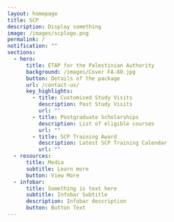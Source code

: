```yaml
---
layout: homepage
title: SCP
description: Display something
image: /images/scplogo.png
permalink: /
notification: ""
sections:
  - hero:
      title: ETAP for the Palestinian Authority
      background: /images/Cover FA-80.jpg
      button: Details of the package
      url: /contact-us/
      key_highlights:
        - title: Customised Study Visits
          description: Past Study Visits
          url: ""
        - title: Postgraduate Scholarships
          description: List of eligible courses
          url: ""
        - title: SCP Training Award
          description: Latest SCP Training Calendar
          url: ""
  - resources:
      title: Media
      subtitle: Learn more
      button: View More
  - infobar:
      title: Something is text here
      subtitle: Infobar Subtitle
      description: Infobar description
      button: Button Text
---
```

